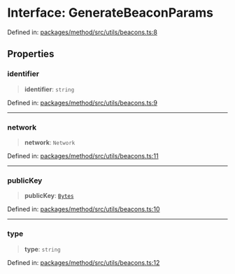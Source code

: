 # Interface: GenerateBeaconParams

Defined in: [packages/method/src/utils/beacons.ts:8](https://github.com/dcdpr/did-btcr2-js/blob/4a717493e735221d072999f212891939f4de3f23/packages/method/src/utils/beacons.ts#L8)

## Properties

### identifier

> **identifier**: `string`

Defined in: [packages/method/src/utils/beacons.ts:9](https://github.com/dcdpr/did-btcr2-js/blob/4a717493e735221d072999f212891939f4de3f23/packages/method/src/utils/beacons.ts#L9)

***

### network

> **network**: `Network`

Defined in: [packages/method/src/utils/beacons.ts:11](https://github.com/dcdpr/did-btcr2-js/blob/4a717493e735221d072999f212891939f4de3f23/packages/method/src/utils/beacons.ts#L11)

***

### publicKey

> **publicKey**: [`Bytes`](../../common/type-aliases/Bytes.md)

Defined in: [packages/method/src/utils/beacons.ts:10](https://github.com/dcdpr/did-btcr2-js/blob/4a717493e735221d072999f212891939f4de3f23/packages/method/src/utils/beacons.ts#L10)

***

### type

> **type**: `string`

Defined in: [packages/method/src/utils/beacons.ts:12](https://github.com/dcdpr/did-btcr2-js/blob/4a717493e735221d072999f212891939f4de3f23/packages/method/src/utils/beacons.ts#L12)
